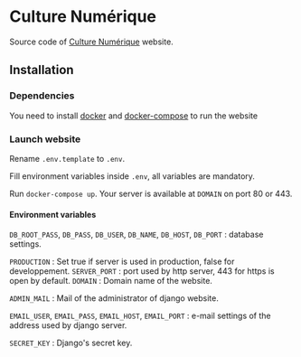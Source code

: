 # Culture Numérique

Source code of [Culture Numérique](https://culture-numerique.xyz/) website.

## Installation

### Dependencies

You need to install [docker](https://docs.docker.com/get-docker/) and [docker-compose](https://docs.docker.com/compose/install/) to run the website

### Launch website

Rename `.env.template` to `.env`.

Fill environment variables inside `.env`, all variables are mandatory.

Run `docker-compose up`. Your server is available at `DOMAIN` on port 80 or 443.

#### Environment variables

`DB_ROOT_PASS`, `DB_PASS`, `DB_USER`, `DB_NAME`, `DB_HOST`, `DB_PORT` : database settings.

`PRODUCTION` : Set true if server is used in production, false for developpement.
`SERVER_PORT` : port used by http server, 443 for https is open by default.
`DOMAIN` : Domain name of the website.

`ADMIN_MAIL` : Mail of the administrator of django website.

`EMAIL_USER`, `EMAIL_PASS`, `EMAIL_HOST`, `EMAIL_PORT` : e-mail settings of the address used by django server.

`SECRET_KEY` : Django's secret key.
